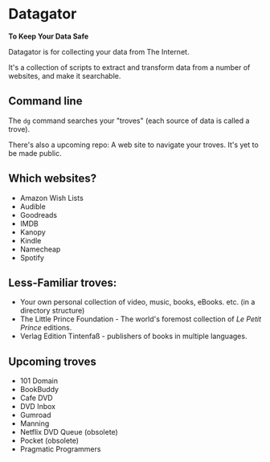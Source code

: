 # Datagator

**To Keep Your Data Safe**

Datagator is for collecting your data from The Internet. 

It's a collection of scripts to extract and transform data from a number of websites, and make it searchable.

## Command line

The `dg` command searches your "troves" (each source of data is called a trove).

There's also a upcoming repo: A web site to navigate your troves. It's yet to be made public.

## Which websites?

- Amazon Wish Lists
- Audible
- Goodreads
- IMDB
- Kanopy
- Kindle
- Namecheap
- Spotify

## Less-Familiar troves:

- Your own personal collection of video, music, books, eBooks. etc. (in a directory structure)
- The Little Prince Foundation - The world's foremost collection of _Le Petit Prince_ editions.
- Verlag Edition Tintenfaß - publishers of books in multiple languages.

## Upcoming troves

- 101 Domain
- BookBuddy
- Cafe DVD
- DVD Inbox
- Gumroad
- Manning
- Netflix DVD Queue (obsolete)
- Pocket (obsolete)
- Pragmatic Programmers

